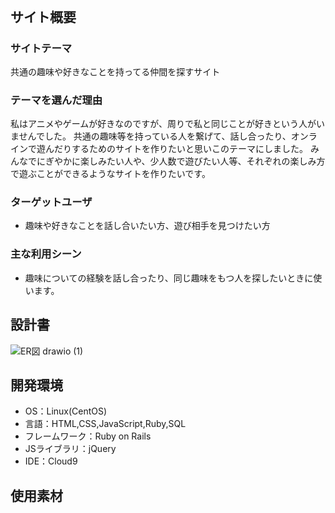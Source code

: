 # <!--ここにアプリ名を入力-->
​
## サイト概要
### サイトテーマ
共通の趣味や好きなことを持ってる仲間を探すサイト
​
### テーマを選んだ理由
私はアニメやゲームが好きなのですが、周りで私と同じことが好きという人がいませんでした。
共通の趣味等を持っている人を繋げて、話し合ったり、オンラインで遊んだりするためのサイトを作りたいと思いこのテーマにしました。
みんなでにぎやかに楽しみたい人や、少人数で遊びたい人等、それぞれの楽しみ方で遊ぶことができるようなサイトを作りたいです。
​
### ターゲットユーザ
- 趣味や好きなことを話し合いたい方、遊び相手を見つけたい方
​
### 主な利用シーン
- 趣味についての経験を話し合ったり、同じ趣味をもつ人を探したいときに使います。
​
## 設計書
![ER図 drawio (1)](https://github.com/PikkaStar/HobbyChat/assets/143864403/330baaff-0d71-4d91-ae1c-dea7fcc97e64)
​
## 開発環境
- OS：Linux(CentOS)
- 言語：HTML,CSS,JavaScript,Ruby,SQL
- フレームワーク：Ruby on Rails
- JSライブラリ：jQuery
- IDE：Cloud9
​
## 使用素材
<!--- 外部サービスの画像素材・音声素材を使用した場合は、必ずサービス名とURLを明記してください。-->
<!--- アプリケーションの実装に使用したgem/bootstrapのリファレンスなどの記載は不要です。-->
<!--- 使用しない場合は、使用素材の項目をREADMEから削除してください。-->
<!--折りたたむ-->
